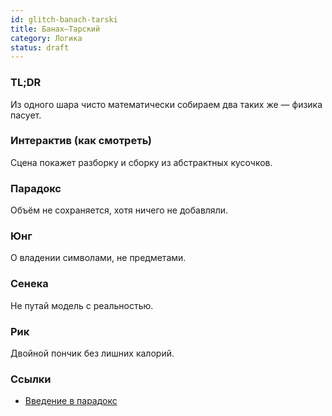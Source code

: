 ```yaml
---
id: glitch-banach-tarski
title: Банах–Тарский
category: Логика
status: draft
---
```


### TL;DR

Из одного шара чисто математически собираем два таких же — физика пасует.

### Интерактив (как смотреть)

Сцена покажет разборку и сборку из абстрактных кусочков.

### Парадокс

Объём не сохраняется, хотя ничего не добавляли.

### Юнг

О владении символами, не предметами.

### Сенека

Не путай модель с реальностью.

### Рик

Двойной пончик без лишних калорий.

### Ссылки

- [Введение в парадокс](https://en.wikipedia.org/wiki/Banach%E2%80%93Tarski_paradox)
